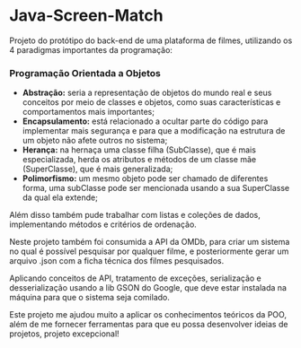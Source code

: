 # Java-Screen-Match

Projeto do protótipo do back-end de uma plataforma de filmes, utilizando os 4 paradigmas importantes da programação:

### Programação Orientada a Objetos

* **Abstração:** seria a representação de objetos do mundo real e seus conceitos por meio de classes e objetos, como suas características e comportamentos mais importantes;
* **Encapsulamento:** está relacionado a ocultar parte do código para implementar mais segurança e para que a modificação na estrutura de um objeto não afete outros no sistema;
* **Herança:** na hernaça uma classe filha (SubClasse), que é mais especializada, herda os atributos e métodos de um classe mãe (SuperClasse), que é mais generalizada;
* **Polimorfismo:** um mesmo objeto pode ser chamado de diferentes forma, uma subClasse pode ser mencionada usando a sua SuperClasse da qual ela extende;

Além disso também pude trabalhar com listas e coleções de dados, implementando métodos e critérios de ordenação.

Neste projeto também foi consumida a API da OMDb, para criar um sistema no qual é possível pesquisar por qualquer filme, e 
posteriormente gerar um arquivo .json com a ficha técnica dos filmes pesquisados.

Aplicando conceitos de API, tratamento de exceções, serialização e desserialização usando a lib GSON do Google, que deve estar instalada na máquina para que o sistema seja comilado.

Este projeto me ajudou muito a aplicar os conhecimentos teóricos da POO, além de me fornecer ferramentas para que eu possa desenvolver ideias de projetos, projeto excepcional!
